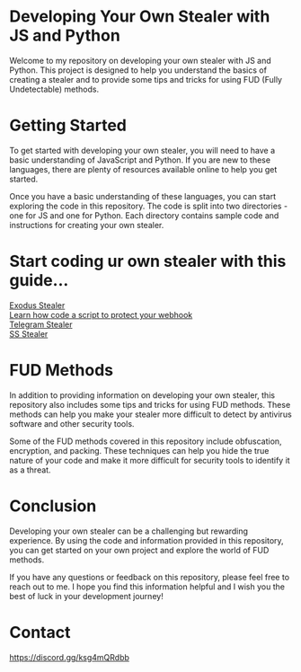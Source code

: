 # Developing Your Own Stealer with JS and Python
Welcome to my repository on developing your own stealer with JS and Python. This project is designed to help you understand the basics of creating a stealer and to provide some tips and tricks for using FUD (Fully Undetectable) methods.

# Getting Started
To get started with developing your own stealer, you will need to have a basic understanding of JavaScript and Python. If you are new to these languages, there are plenty of resources available online to help you get started.

Once you have a basic understanding of these languages, you can start exploring the code in this repository. The code is split into two directories - one for JS and one for Python. Each directory contains sample code and instructions for creating your own stealer.

# Start coding ur own stealer with this guide...

[Exodus Stealer](https://github.com/kyronLizzards/MakeUrOwnStealer/blob/main/exodus.md)<br>
[Learn how code a script to protect your webhook](https://github.com/kyronLizzards/MakeUrOwnStealer/blob/main/wh_protection.md)<br>
[Telegram Stealer](https://github.com/kyronLizzards/MakeUrOwnStealer/blob/main/telegram.md)<br>
[SS Stealer](https://github.com/kyronLizzards/MakeUrOwnStealer/blob/main/ss.md)<br>

# FUD Methods
In addition to providing information on developing your own stealer, this repository also includes some tips and tricks for using FUD methods. These methods can help you make your stealer more difficult to detect by antivirus software and other security tools.

Some of the FUD methods covered in this repository include obfuscation, encryption, and packing. These techniques can help you hide the true nature of your code and make it more difficult for security tools to identify it as a threat.

# Conclusion
Developing your own stealer can be a challenging but rewarding experience. By using the code and information provided in this repository, you can get started on your own project and explore the world of FUD methods.

If you have any questions or feedback on this repository, please feel free to reach out to me. I hope you find this information helpful and I wish you the best of luck in your development journey!

# Contact
https://discord.gg/ksg4mQRdbb
